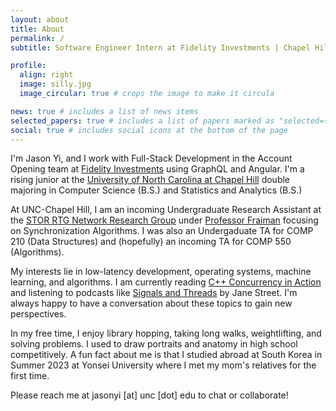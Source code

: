 ```yaml
---
layout: about
title: About
permalink: /
subtitle: Software Engineer Intern at Fidelity Investments | Chapel Hill, NC, US

profile:
  align: right
  image: silly.jpg
  image_circular: true # crops the image to make it circula

news: true # includes a list of news items
selected_papers: true # includes a list of papers marked as "selected={true}"
social: true # includes social icons at the bottom of the page
---
```


I'm Jason Yi, and I work with Full-Stack Development in the Account Opening team at [Fidelity Investments](https://www.fidelity.com/) using GraphQL and Angular. I'm a rising junior at the [University of North Carolina at Chapel Hill](https://unc.edu) double majoring in Computer Science (B.S.) and Statistics and Analytics (B.S.)

At UNC-Chapel Hill, I am an incoming Undergraduate Research Assistant at the [STOR RTG Network Research Group](https://networks-pods-rtg.unc.edu/) under [Professor Fraiman](https://fraiman.web.unc.edu/) focusing on Synchronization Algorithms. I was also an Undergaduate TA for COMP 210 (Data Structures) and (hopefully) an incoming TA for COMP 550 (Algorithms).

My interests lie in low-latency development, operating systems, machine learning, and algorithms. I am currently reading [C++ Concurrency in Action](https://beefnoodles.cc/assets/book/C++%20Concurrency%20in%20Action.pdf) and listening to podcasts like [Signals and Threads](https://signalsandthreads.com/) by Jane Street. I'm always happy to have a conversation about these topics to gain new perspectives.

In my free time, I enjoy library hopping, taking long walks, weightlifting, and solving problems. I used to draw portraits and anatomy in high school competitively. A fun fact about me is that I studied abroad at South Korea in Summer 2023 at Yonsei University where I met my mom's relatives for the first time.

Please reach me at jasonyi [at] unc [dot] edu to chat or collaborate!
